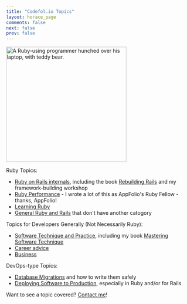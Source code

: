 ```yaml
---
title: "Codefol.io Topics"
layout: horace_page
comments: false
next: false
prev: false
---
```


<img src="/images/ruby fellow.png#right" width="328" height="314" alt="A Ruby-using programmer hunched over his laptop, with teddy bear."> </img>

Ruby Topics:

* [Ruby on Rails internals](/topics/rails), including the book [Rebuilding Rails](https://rebuilding-rails.com) and my framework-building workshop
* [Ruby Performance](/topics/performance) - I wrote a lot of this as AppFolio's Ruby Fellow - thanks, AppFolio!
* [Learning Ruby](/topics/ruby_learning)
* [General Ruby and Rails](/topics/ruby_general) that don't have another catogory

Topics for Developers Generally (Not Necessarily Ruby):

* [Software Technique and Practice](/topics/technique), including my book [Mastering Software Technique](https://software-technique.com)
* [Career advice](/topics/career)
* [Business](/topics/business)

DevOps-type Topics:

* [Database Migrations](/topics/migrations) and how to write them safely
* [Deploying Software to Production](/topics/deployment), especially in Ruby and/or for Rails

Want to see a topic covered? [Contact me](/contact)!